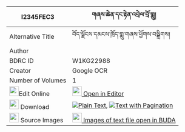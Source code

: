 |I2345FEC3|གཞས་ཆེན་དང་རྟེན་འབྲེལ་བྲོ་གླུ། 
| --- | --- 
|Alternative Title |བོད་ལྗོངས་དམངས་ཁྲོད་གླུ་གཞས་ཕྱོགས་བསྒྲིགས།
|Author | 
|BDRC ID | W1KG22988
|Creator | Google OCR
|Number of Volumes| 1
|<img width="25" src="https://img.icons8.com/color/25/000000/edit-property.png">Edit Online| [<img width="25" src="https://avatars.githubusercontent.com/u/45091458?s=200&v=4"> Open in Editor](http://editor.openpecha.org/I2345FEC3)
|<img width="25" src="https://img.icons8.com/fluent/48/000000/download-2.png"/>  Download | [![](https://img.icons8.com/color/20/000000/txt.png)Plain Text](https://github.com/Openpecha/I2345FEC3/releases/download/v1/shyechen_dang_tendrel_dro_lu_plain_I2345FEC3.zip), [![](https://img.icons8.com/color/20/000000/txt.png)Text with Pagination](https://github.com/Openpecha/I2345FEC3/releases/download/v1/shyechen_dang_tendrel_dro_lu_pages_I2345FEC3.zip)
|<img width="25" src="https://img.icons8.com/plasticine/100/000000/pictures-folder.png"/>  Source Images | [<img width="25" src="https://library.bdrc.io/icons/BUDA-small.svg"> Images of text file open in BUDA](https://library.bdrc.io/show/bdr:W1KG22988)